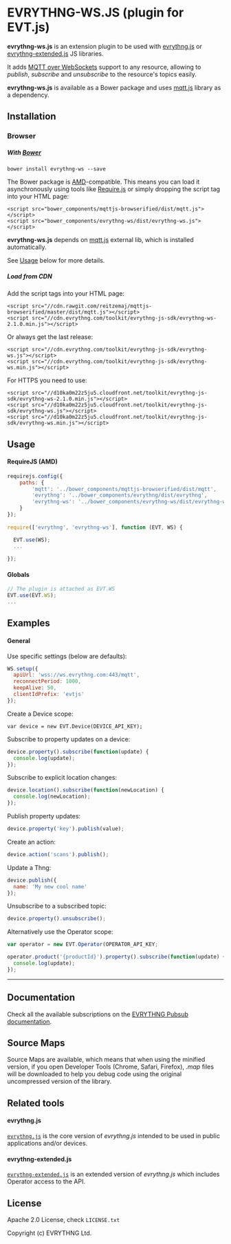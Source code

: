 # EVRYTHNG-WS.JS (plugin for EVT.js)

**evrythng-ws.js** is an extension plugin to be used with [evrythng.js](https://github.com/evrythng/evrythng.js) or 
[evrythng-extended.js](https://github.com/evrythng/evrythng-extended.js) JS libraries.

It adds [MQTT over WebSockets](http://www.hivemq.com/blog/mqtt-essentials-special-mqtt-over-websockets) support to 
any resource, allowing to *publish*, *subscribe* and *unsubscribe* to the resource's topics easily.

**evrythng-ws.js** is available as a Bower package and uses [mqtt.js](https://www.npmjs.com/package/mqtt) library as a dependency.

## Installation

### Browser

##### With [Bower](http://bower.io/)

    bower install evrythng-ws --save
    
The Bower package is [AMD](http://requirejs.org/docs/whyamd.html)-compatible. This means you can load 
it asynchronously using tools like [Require.js](http://requirejs.org/) or simply dropping the script tag 
into your HTML page:

    <script src="bower_components/mqttjs-browserified/dist/mqtt.js"></script>
    <script src="bower_components/evrythng-ws/dist/evrythng-ws.js"></script>

**evrythng-ws.js** depends on [mqtt.js](https://www.npmjs.com/package/mqtt) external lib, 
which is installed automatically.

See [Usage](#usage) below for more details.

##### Load from CDN

Add the script tags into your HTML page:

    <script src="//cdn.rawgit.com/reitzemaj/mqttjs-browserified/master/dist/mqtt.js"></script>
    <script src="//cdn.evrythng.com/toolkit/evrythng-js-sdk/evrythng-ws-2.1.0.min.js"></script>
 
Or always get the last release:

    <script src="//cdn.evrythng.com/toolkit/evrythng-js-sdk/evrythng-ws.js"></script>
    <script src="//cdn.evrythng.com/toolkit/evrythng-js-sdk/evrythng-ws.min.js"></script>
    
For HTTPS you need to use:

    <script src="//d10ka0m22z5ju5.cloudfront.net/toolkit/evrythng-js-sdk/evrythng-ws-2.1.0.min.js"></script>
    <script src="//d10ka0m22z5ju5.cloudfront.net/toolkit/evrythng-js-sdk/evrythng-ws.js"></script>
    <script src="//d10ka0m22z5ju5.cloudfront.net/toolkit/evrythng-js-sdk/evrythng-ws.min.js"></script>

## Usage

#### RequireJS (AMD)

```javascript
requirejs.config({
    paths: {
        'mqtt': '../bower_components/mqttjs-browserified/dist/mqtt',
        'evrythng': '../bower_components/evrythng/dist/evrythng',
        'evrythng-ws': '../bower_components/evrythng-ws/dist/evrythng-ws'
    }
});
    
require(['evrythng', 'evrythng-ws'], function (EVT, WS) {

  EVT.use(WS);
  ...
  
});
```

#### Globals

```javascript
// The plugin is attached as EVT.WS
EVT.use(EVT.WS);
...
```

## Examples

#### General

Use specific settings (below are defaults):

```javascript
WS.setup({
  apiUrl: 'wss://ws.evrythng.com:443/mqtt',
  reconnectPeriod: 1000,
  keepAlive: 50,
  clientIdPrefix: 'evtjs'
});
```

Create a Device scope:

```
var device = new EVT.Device(DEVICE_API_KEY);
```

Subscribe to property updates on a device:

```javascript
device.property().subscribe(function(update) {
  console.log(update);
});
```

Subscribe to explicit location changes:

```javascript
device.location().subscribe(function(newLocation) {
  console.log(newLocation);
});
```

Publish property updates:

```javascript
device.property('key').publish(value);
```

Create an action:

```javascript
device.action('scans').publish();
```

Update a Thng:

```javascript
device.publish({
  name: 'My new cool name'
});
```

Unsubscribe to a subscribed topic:

```javascript
device.property().unsubscribe();
```

Alternatively use the Operator scope:

```javascript
var operator = new EVT.Operator(OPERATOR_API_KEY;

operator.product('{productId}').property().subscribe(function(update) {
  console.log(update);
});
```

---

## Documentation

Check all the available subscriptions on the [EVRYTHNG Pubsub documentation](https://developers.evrythng.com/docs/pubsub).

## Source Maps

Source Maps are available, which means that when using the minified version, if you open 
Developer Tools (Chrome, Safari, Firefox), *.map* files will be downloaded to help you debug code using the 
original uncompressed version of the library.

## Related tools

#### evrythng.js

[`evrythng.js`](https://github.com/evrythng/evrythng.js) is the core version of *evrythng.js* intended to be used in 
public applications and/or devices.

#### evrythng-extended.js

[`evrythng-extended.js`](https://github.com/evrythng/evrythng-extended.js) is an extended version of *evrythng.js* which 
includes Operator access to the API.

## License

Apache 2.0 License, check `LICENSE.txt`

Copyright (c) EVRYTHNG Ltd.
